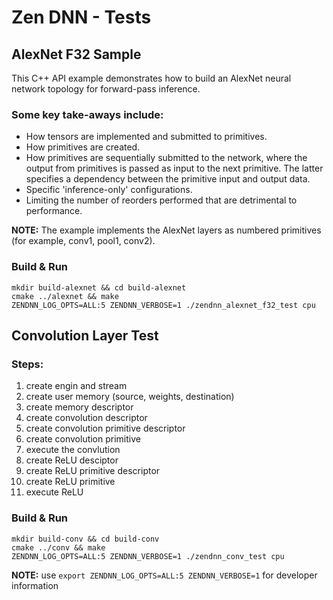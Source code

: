 # Zen DNN - Tests

## AlexNet F32 Sample
This C++ API example demonstrates how to build an AlexNet neural network topology for forward-pass inference.

### Some key take-aways include:

* How tensors are implemented and submitted to primitives.
* How primitives are created.
* How primitives are sequentially submitted to the network, where the output from primitives is passed as input to the next primitive. The latter specifies a dependency between the primitive input and output data.
* Specific 'inference-only' configurations.
* Limiting the number of reorders performed that are detrimental to performance.

**NOTE:** The example implements the AlexNet layers as numbered primitives (for example, conv1, pool1, conv2).

### Build & Run
```
mkdir build-alexnet && cd build-alexnet
cmake ../alexnet && make
ZENDNN_LOG_OPTS=ALL:5 ZENDNN_VERBOSE=1 ./zendnn_alexnet_f32_test cpu
```

## Convolution Layer Test

### Steps:
1. create engin and stream
2. create user memory (source, weights, destination)
3. create memory descriptor
4. create convolution descriptor
5. create convolution primitive descriptor
6. create convolution primitive
7. execute the convlution
8. create ReLU desciptor
9. create ReLU primitive descriptor
10. create ReLU primitive
11. execute ReLU

### Build & Run
```
mkdir build-conv && cd build-conv
cmake ../conv && make
ZENDNN_LOG_OPTS=ALL:5 ZENDNN_VERBOSE=1 ./zendnn_conv_test cpu
```

**NOTE:** use `export ZENDNN_LOG_OPTS=ALL:5 ZENDNN_VERBOSE=1` for developer information